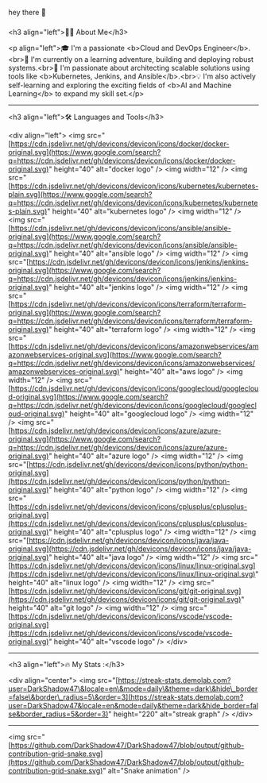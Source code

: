 hey there 👋

### 

\<h3 align="left"\>👩‍💻 About Me\</h3\>

\<p align="left"\>🎓 I'm a passionate \<b\>Cloud and DevOps Engineer\</b\>.\<br\>💼 I'm currently on a learning adventure, building and deploying robust systems.\<br\>🚀 I'm passionate about architecting scalable solutions using tools like \<b\>Kubernetes, Jenkins, and Ansible\</b\>.\<br\>💡 I'm also actively self-learning and exploring the exciting fields of \<b\>AI and Machine Learning\</b\> to expand my skill set.\</p\>

-----

\<h3 align="left"\>🛠 Languages and Tools\</h3\>

\<div align="left"\>
\<img src="[https://cdn.jsdelivr.net/gh/devicons/devicon/icons/docker/docker-original.svg](https://www.google.com/search?q=https://cdn.jsdelivr.net/gh/devicons/devicon/icons/docker/docker-original.svg)" height="40" alt="docker logo" /\>
\<img width="12" /\>
\<img src="[https://cdn.jsdelivr.net/gh/devicons/devicon/icons/kubernetes/kubernetes-plain.svg](https://www.google.com/search?q=https://cdn.jsdelivr.net/gh/devicons/devicon/icons/kubernetes/kubernetes-plain.svg)" height="40" alt="kubernetes logo" /\>
\<img width="12" /\>
\<img src="[https://cdn.jsdelivr.net/gh/devicons/devicon/icons/ansible/ansible-original.svg](https://www.google.com/search?q=https://cdn.jsdelivr.net/gh/devicons/devicon/icons/ansible/ansible-original.svg)" height="40" alt="ansible logo" /\>
\<img width="12" /\>
\<img src="[https://cdn.jsdelivr.net/gh/devicons/devicon/icons/jenkins/jenkins-original.svg](https://www.google.com/search?q=https://cdn.jsdelivr.net/gh/devicons/devicon/icons/jenkins/jenkins-original.svg)" height="40" alt="jenkins logo" /\>
\<img width="12" /\>
\<img src="[https://cdn.jsdelivr.net/gh/devicons/devicon/icons/terraform/terraform-original.svg](https://www.google.com/search?q=https://cdn.jsdelivr.net/gh/devicons/devicon/icons/terraform/terraform-original.svg)" height="40" alt="terraform logo" /\>
\<img width="12" /\>
\<img src="[https://cdn.jsdelivr.net/gh/devicons/devicon/icons/amazonwebservices/amazonwebservices-original.svg](https://www.google.com/search?q=https://cdn.jsdelivr.net/gh/devicons/devicon/icons/amazonwebservices/amazonwebservices-original.svg)" height="40" alt="aws logo" /\>
\<img width="12" /\>
\<img src="[https://cdn.jsdelivr.net/gh/devicons/devicon/icons/googlecloud/googlecloud-original.svg](https://www.google.com/search?q=https://cdn.jsdelivr.net/gh/devicons/devicon/icons/googlecloud/googlecloud-original.svg)" height="40" alt="googlecloud logo" /\>
\<img width="12" /\>
\<img src="[https://cdn.jsdelivr.net/gh/devicons/devicon/icons/azure/azure-original.svg](https://www.google.com/search?q=https://cdn.jsdelivr.net/gh/devicons/devicon/icons/azure/azure-original.svg)" height="40" alt="azure logo" /\>
\<img width="12" /\>
\<img src="[https://cdn.jsdelivr.net/gh/devicons/devicon/icons/python/python-original.svg](https://cdn.jsdelivr.net/gh/devicons/devicon/icons/python/python-original.svg)" height="40" alt="python logo" /\>
\<img width="12" /\>
\<img src="[https://cdn.jsdelivr.net/gh/devicons/devicon/icons/cplusplus/cplusplus-original.svg](https://cdn.jsdelivr.net/gh/devicons/devicon/icons/cplusplus/cplusplus-original.svg)" height="40" alt="cplusplus logo" /\>
\<img width="12" /\>
\<img src="[https://cdn.jsdelivr.net/gh/devicons/devicon/icons/java/java-original.svg](https://cdn.jsdelivr.net/gh/devicons/devicon/icons/java/java-original.svg)" height="40" alt="java logo" /\>
\<img width="12" /\>
\<img src="[https://cdn.jsdelivr.net/gh/devicons/devicon/icons/linux/linux-original.svg](https://cdn.jsdelivr.net/gh/devicons/devicon/icons/linux/linux-original.svg)" height="40" alt="linux logo" /\>
\<img width="12" /\>
\<img src="[https://cdn.jsdelivr.net/gh/devicons/devicon/icons/git/git-original.svg](https://cdn.jsdelivr.net/gh/devicons/devicon/icons/git/git-original.svg)" height="40" alt="git logo" /\>
\<img width="12" /\>
\<img src="[https://cdn.jsdelivr.net/gh/devicons/devicon/icons/vscode/vscode-original.svg](https://cdn.jsdelivr.net/gh/devicons/devicon/icons/vscode/vscode-original.svg)" height="40" alt="vscode logo" /\>
\</div\>

-----

\<h3 align="left"\>🔥 My Stats :\</h3\>

\<div align="center"\>
\<img src="[https://streak-stats.demolab.com?user=DarkShadow47\&locale=en\&mode=daily\&theme=dark\&hide\_border=false\&border\_radius=5\&order=3](https://streak-stats.demolab.com?user=DarkShadow47&locale=en&mode=daily&theme=dark&hide_border=false&border_radius=5&order=3)" height="220" alt="streak graph" /\>
\</div\>

-----

\<img src="[https://github.com/DarkShadow47/DarkShadow47/blob/output/github-contribution-grid-snake.svg](https://github.com/DarkShadow47/DarkShadow47/blob/output/github-contribution-grid-snake.svg)" alt="Snake animation" /\>
